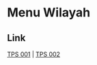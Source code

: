 # Menu Wilayah

## Link

[TPS 001](https://github.com/gigit-pemilu/pemilu-2024-74-sulawesi-tenggara/tree/main/pileg-dpr/hitung-suara/sub/74-sulawesi-tenggara/sub/05-konawe-selatan/sub/19-laeya/sub/2017-puuwulo/sub/001-tps)
 | 
[TPS 002](https://github.com/gigit-pemilu/pemilu-2024-74-sulawesi-tenggara/tree/main/pileg-dpr/hitung-suara/sub/74-sulawesi-tenggara/sub/05-konawe-selatan/sub/19-laeya/sub/2017-puuwulo/sub/002-tps)

